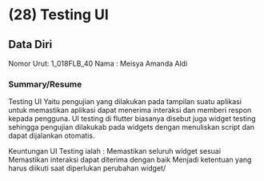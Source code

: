 # (28) Testing UI
## Data Diri

Nomor Urut: 1_018FLB_40
Nama : Meisya Amanda Aldi

### Summary/Resume
Testing UI Yaitu pengujian yang dilakukan pada tampilan suatu aplikasi untuk memastikan aplikasi dapat menerima interaksi dan memberi respon kepada pengguna. UI testing di flutter biasanya disebut juga widget testing sehingga pengujian dilakukab pada widgets dengan menuliskan script dan dapat dijalankan otomatis.

Keuntungan UI Testing ialah :
Memastikan seluruh widget sesuai
Memastikan interaksi dapat diterima dengan baik
Menjadi ketentuan yang harus diikuti saat diperlukan perubahan widget/